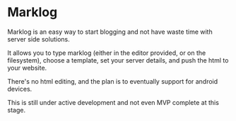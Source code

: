 Marklog
=======


Marklog is an easy way to start blogging and not have waste time with server side solutions.

It allows you to type marklog (either in the editor provided, or on the filesystem), choose a template,
set your server details, and push the html to your website.

There's no html editing, and the plan is to eventually support for android devices.

This is still under active development and not even MVP complete at this stage.